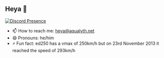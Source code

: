 ## Heya 👋

[![Discord Presence](https://lanyard.cnrad.dev/api/1079005960653254656)](https://discord.com/users/1079005960653254656)

- 📫 How to reach me: [heya@aqualyth.net](mailto:heya@aqualyth.net)
- 😄 Pronouns: he/him
- ⚡ Fun fact: ed250 has a vmax of 250km/h but on 23rd November 2013 it reached the speed of 293km/h
